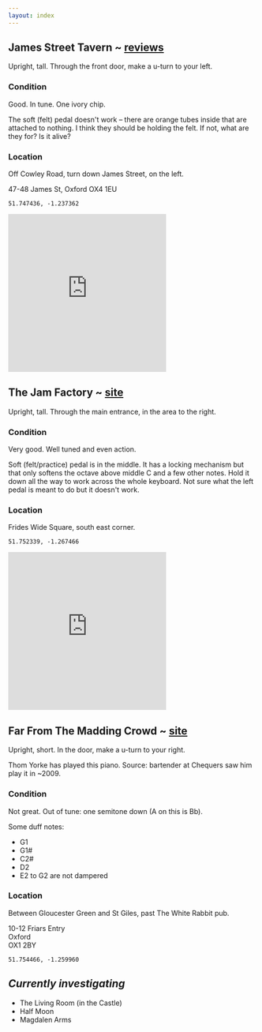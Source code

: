 ```yaml
---
layout: index
---
```


## James Street Tavern ~ [reviews](http://www.tripadvisor.co.uk/ShowUserReviews-g186361-d4494972-r193849394-The_James_Street_Tavern-Oxford_Oxfordshire_England.html)

Upright, tall. Through the front door, make a u-turn to your left.

### Condition

Good. In tune. One ivory chip.

The soft (felt) pedal doesn't work – there are orange tubes inside that are attached to nothing. I think they should be holding the felt. If not, what are they for? Is it alive?

### Location

Off Cowley Road, turn down James Street, on the left.

47-48 James St, Oxford OX4 1EU

`51.747436, -1.237362`

<iframe class="vine-embed" src="https://vine.co/v/M0WMpYTebmp/embed/postcard" width="320" height="320" frameborder="0"></iframe><script async src="//platform.vine.co/static/scripts/embed.js" charset="utf-8"></script>



## The Jam Factory ~ [site](http://www.thejamfactoryoxford.com/)

Upright, tall. Through the main entrance, in the area to the right.

### Condition

Very good. Well tuned and even action.

Soft (felt/practice) pedal is in the middle. It has a locking mechanism but that only softens the octave above middle C and a few other notes. Hold it down all the way to work across the whole keyboard. Not sure what the left pedal is meant to do but it doesn't work.

### Location

Frides Wide Square, south east corner.

`51.752339, -1.267466`

<iframe class="vine-embed" src="https://vine.co/v/M2EDKgWbbwO/embed/postcard" width="320" height="320" frameborder="0"></iframe><script async src="//platform.vine.co/static/scripts/embed.js" charset="utf-8"></script>



## Far From The Madding Crowd ~ [site](http://www.maddingcrowd.co.uk/)

Upright, short. In the door, make a u-turn to your right.

Thom Yorke has played this piano. Source: bartender at Chequers saw him play it in ~2009.

### Condition

Not great. Out of tune: one semitone down (A on this is Bb).

Some duff notes:

- G1
- G1#
- C2#
- D2
- E2 to G2 are not dampered

### Location

Between Gloucester Green and St Giles, past The White Rabbit pub.

10-12 Friars Entry<br>
Oxford<br>
OX1 2BY

`51.754466, -1.259960`



## *Currently investigating*

- The Living Room (in the Castle)
- Half Moon
- Magdalen Arms
